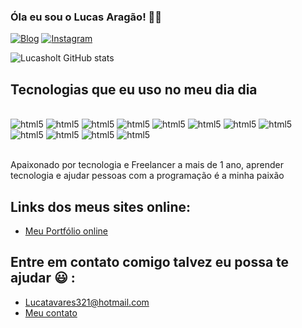 

### Óla eu sou o Lucas Aragão! 👋🏻

[![Blog](https://img.shields.io/website-up-down-green-red/http/monip.org.svg)](https://meuportifolio-96499c.netlify.app/)
[![Instagram](https://img.shields.io/badge/Instagram-E4405F?style=for-the-badge&logo=instagram&logoColor=white)](https://www.instagram.com/lucas_aragaotm/)

![Lucasholt GitHub stats](https://github-readme-stats.vercel.app/api?username=Lucasholt124&show_icons=true&bg_color=00000000)

## Tecnologias que eu uso no meu dia dia

<div style="display: inline_block"><br/> 
    <img aling="center" alt="html5" src="https://img.shields.io/badge/HTML5-E34F26?style=for-the-badge&logo=html5&logoColor=white" />
      <img aling="center" alt="html5" src="https://img.shields.io/badge/CSS3-1572B6?style=for-the-badge&logo=css3&logoColor=white" />
       <img aling="center" alt="html5" src="https://img.shields.io/badge/JavaScript-F7DF1E?style=for-the-badge&logo=javascript&logoColor=black" />
        <img aling="center" alt="html5" src="https://img.shields.io/badge/React-20232A?style=for-the-badge&logo=react&logoColor=61DAFB" />
          <img aling="center" alt="html5" src="https://img.shields.io/badge/TypeScript-007ACC?style=for-the-badge&logo=typescript&logoColor=white" />
            <img aling="center" alt="html5" src="https://img.shields.io/badge/Tailwind_CSS-38B2AC?style=for-the-badge&logo=tailwind-css&logoColor=white" />
            <img aling="center" alt="html5" src="https://img.shields.io/badge/Bootstrap-563D7C?style=for-the-badge&logo=bootstrap&logoColor=white" />
             <img aling="center" alt="html5" src="https://img.shields.io/badge/Vercel-000000?style=for-the-badge&logo=vercel&logoColor=white" />
              <img aling="center" alt="html5" src="https://img.shields.io/badge/Figma-F24E1E?style=for-the-badge&logo=figma&logoColor=white" />
              <img aling="center" alt="html5" src="https://img.shields.io/badge/GIT-E44C30?style=for-the-badge&logo=git&logoColor=white" />
              <img aling="center" alt="html5" src="https://img.shields.io/badge/Facebook-1877F2?style=for-the-badge&logo=facebook&logoColor=white" />
              <img aling="center" alt="html5" src="https://img.shields.io/badge/GitHub-100000?style=for-the-badge&logo=github&logoColor=white" />
              
              
              
              
             
    
</div><br/>

Apaixonado por tecnologia e Freelancer a mais de 1 ano, aprender tecnologia e ajudar pessoas com a programação é a minha paixão

## Links dos meus sites online:
- [Meu Portfólio online](https://my-new-portifolio-navy.vercel.app/)

## Entre em contato comigo talvez eu possa te ajudar 😃 :
-  Lucatavares321@hotmail.com
-  [Meu contato](https://api.whatsapp.com/send?phone=5579999383543&text=Ol%C3%A1%20peguei%20seu%20contado%20no%20site)
